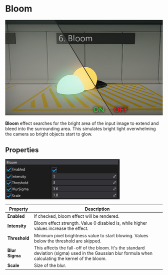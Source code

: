 # Bloom

![Bloom](media/bloom.png)

**Bloom** effect searches for the bright area of the input image to extend and bleed into the surrounding area. This simulates bright light overwhelming the camera so bright objects start to glow.

## Properties

![Properties](media/bloom-properties.jpg)

| Property | Description |
|--------|--------|
| **Enabled** | If checked, bloom effect will be rendered. |
| **Intensity** | Bloom effect strength. Value 0 disabled is, while higher values increase the effect. |
| **Threshold** | Minimum pixel brightness value to start blowing. Values below the threshold are skipped. |
| **Blur Sigma** | This affects the fall-off of the bloom. It's the standard deviation (sigma) used in the Gaussian blur formula when calculating the kernel of the bloom. |
| **Scale** | Size of the blur. |
